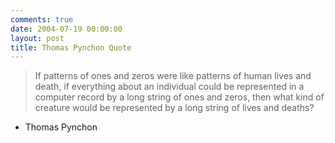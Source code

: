 ```yaml
---
comments: true
date: 2004-07-19 00:00:00
layout: post
title: Thomas Pynchon Quote
---
```


> If patterns of ones and zeros were like patterns of human lives and death, if everything about an individual could be represented in a computer record by a long string of ones and zeros, then what kind of creature would be represented by a long string of lives and deaths?




- Thomas Pynchon
